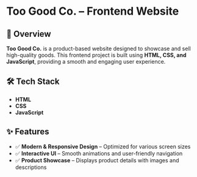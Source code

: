 # Too Good Co. – Frontend Website  

## 📌 Overview  
**Too Good Co.** is a product-based website designed to showcase and sell high-quality goods. This frontend project is built using **HTML, CSS, and JavaScript**, providing a smooth and engaging user experience.  

## 🛠️ Tech Stack  
- **HTML** 
- **CSS**
- **JavaScript**

## ✨ Features  
- ✅ **Modern & Responsive Design** – Optimized for various screen sizes  
- ✅ **Interactive UI** – Smooth animations and user-friendly navigation  
- ✅ **Product Showcase** – Displays product details with images and descriptions  

